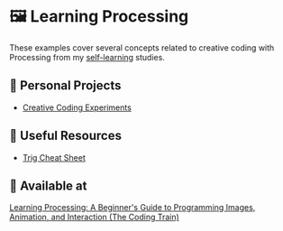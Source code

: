 # :framed_picture: Learning Processing

These examples cover several concepts related to creative coding with Processing from my [self-learning](https://github.com/DanielBrito/self-learning) studies.

## :rocket: Personal Projects

- [Creative Coding Experiments](https://github.com/DanielBrito/creative-coding-experiments)

## 🧰 Useful Resources

- [Trig Cheat Sheet](https://github.com/DanielBrito/learning-processing/blob/master/Trig%20Cheat%20Sheet.pdf)

## :round_pushpin: Available at

[Learning Processing: A Beginner's Guide to Programming Images, Animation, and Interaction (The Coding Train)](https://www.youtube.com/user/shiffman/playlists?view=50&sort=dd&shelf_id=2) 
